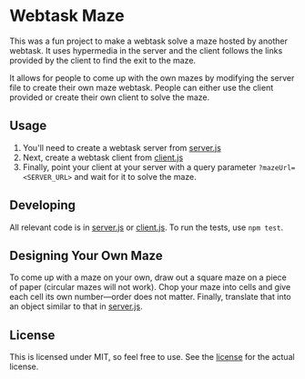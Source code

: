 # Webtask Maze

This was a fun project to make a webtask solve a maze hosted by another
webtask. It uses hypermedia in the server and the client follows the links
provided by the client to find the exit to the maze.

It allows for people to come up with the own mazes by modifying the server file
to create their own maze webtask. People can either use the client provided or
create their own client to solve the maze.

## Usage

1. You'll need to create a webtask server from [server.js](./server.js)
1. Next, create a webtask client from [client.js](./client.js)
1. Finally, point your client at your server with a query parameter
   `?mazeUrl=<SERVER_URL>` and wait for it to solve the maze.

## Developing

All relevant code is in [server.js](./server.js) or [client.js](./client.js). To
run the tests, use `npm test`.

## Designing Your Own Maze

To come up with a maze on your own, draw out a square maze on a piece of paper
(circular mazes will not work). Chop your maze into cells and give each cell its
own number—order does not matter. Finally, translate that into an object
similar to that in [server.js](./server.js).

## License

This is licensed under MIT, so feel free to use. See the [license](LICENSE) for
the actual license.
